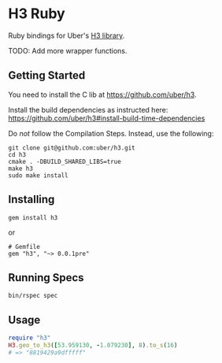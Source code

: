 # H3 Ruby

Ruby bindings for Uber's [H3 library](https://uber.github.io/h3/).

TODO: Add more wrapper functions.

## Getting Started

You need to install the C lib at https://github.com/uber/h3.

Install the build dependencies as instructed here: https://github.com/uber/h3#install-build-time-dependencies

Do *not* follow the Compilation Steps. Instead, use the following:

    git clone git@github.com:uber/h3.git
    cd h3
    cmake . -DBUILD_SHARED_LIBS=true
    make h3
    sudo make install

## Installing

    gem install h3

or

    # Gemfile
    gem "h3", "~> 0.0.1pre"

## Running Specs

    bin/rspec spec

## Usage

```ruby
require "h3"
H3.geo_to_h3([53.959130, -1.079230], 8).to_s(16)
# => "8819429a9dfffff"
```
